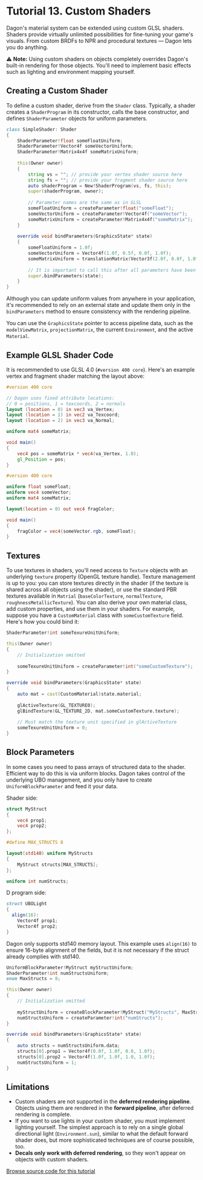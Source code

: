 # Tutorial 13. Custom Shaders

Dagon's material system can be extended using custom GLSL shaders. Shaders provide virtually unlimited possibilities for fine-tuning your game's visuals. From custom BRDFs to NPR and procedural textures — Dagon lets you do anything.

⚠️ **Note:** Using custom shaders on objects completely overrides Dagon's built-in rendering for those objects. You'll need to implement basic effects such as lighting and environment mapping yourself.

## Creating a Custom Shader

To define a custom shader, derive from the `Shader` class. Typically, a shader creates a `ShaderProgram` in its constructor, calls the base constructor, and defines `ShaderParameter` objects for uniform parameters.

```d
class SimpleShader: Shader
{
    ShaderParameter!float someFloatUniform;
    ShaderParameter!Vector4f someVectorUniform;
    ShaderParameter!Matrix4x4f someMatrixUniform;
    
    this(Owner owner)
    {
        string vs = ""; // provide your vertex shader source here
        string fs = ""; // provide your fragment shader source here
        auto shaderProgram = New!ShaderProgram(vs, fs, this);
        super(shaderProgram, owner);
        
        // Parameter names are the same as in GLSL
        someFloatUniform = createParameter!float("someFloat");
        someVectorUniform = createParameter!Vector4f("someVector");
        someMatrixUniform = createParameter!Matrix4x4f("someMatrix");
    }
    
    override void bindParameters(GraphicsState* state)
    {
        someFloatUniform = 1.0f;
        someVectorUniform = Vector4f(1.0f, 0.5f, 0.0f, 1.0f);
        someMatrixUniform = translationMatrix(Vector3f(2.0f, 0.0f, 1.0f));
        
        // It is important to call this after all parameters have been updated!
        super.bindParameters(state);
    }
}
```

Although you can update uniform values from anywhere in your application, it's recommended to rely on an external state and update them only in the `bindParameters` method to ensure consistency with the rendering pipeline.

You can use the `GraphicsState` pointer to access pipeline data, such as the `modelViewMatrix`, `projectionMatrix`, the current `Environment`, and the active `Material`.

## Example GLSL Shader Code

It is recommended to use GLSL 4.0 (`#version 400 core`). Here's an example vertex and fragment shader matching the layout above:

```glsl
#version 400 core

// Dagon uses fixed attribute locations:
// 0 = positions, 1 = texcoords, 2 = normals
layout (location = 0) in vec3 va_Vertex;
layout (location = 1) in vec2 va_Texcoord;
layout (location = 2) in vec3 va_Normal;

uniform mat4 someMatrix;

void main()
{
    vec4 pos = someMatrix * vec4(va_Vertex, 1.0);
    gl_Position = pos;
}
```

```glsl
#version 400 core

uniform float someFloat;
uniform vec4 someVector;
uniform mat4 someMatrix;

layout(location = 0) out vec4 fragColor;

void main()
{
    fragColor = vec4(someVector.rgb, someFloat);
}
```

## Textures

To use textures in shaders, you'll need access to `Texture` objects with an underlying `texture` property (OpenGL texture handle). Texture management is up to you: you can store textures directly in the shader (if the texture is shared across all objects using the shader), or use the standard PBR textures available in `Matrial` (`baseColorTexture`, `normalTexture`, `roughnessMetallicTexture`). You can also derive your own material class, add custom properties, and use them in your shaders. For example, suppose you have a `CustomMaterial` class with `someCustomTexture` field. Here's how you could bind it:

```d
ShaderParameter!int someTexureUnitUniform;

this(Owner owner)
{
    // Initialization omitted
    
    someTexureUnitUniform = createParameter!int("someCustomTexture");
}

override void bindParameters(GraphicsState* state)
{
    auto mat = cast(CustomMaterial)state.material;
    
    glActiveTexture(GL_TEXTURE0);
    glBindTexture(GL_TEXTURE_2D, mat.someCustomTexture.texture);
    
    // Must match the texture unit specified in glActiveTexture
    someTexureUnitUniform = 0;
}
```

## Block Parameters

In some cases you need to pass arrays of structured data to the shader. Efficient way to do this is via uniform blocks. Dagon takes control of the underlying UBO management, and you only have to create `UniformBlockParameter` and feed it your data.

Shader side:

```glsl
struct MyStruct
{
    vec4 prop1;
    vec4 prop2;
};

#define MAX_STRUCTS 8

layout(std140) uniform MyStructs
{
    MyStruct structs[MAX_STRUCTS];
};

uniform int numStructs;
```

D program side:

```d
struct UBOLight
{
  align(16):
    Vector4f prop1;
    Vector4f prop2;
}
```

Dagon only supports std140 memory layout. This example uses `align(16)` to ensure 16-byte alignment of the fields, but it is not necessary if the struct already complies with std140.

```d
UniformBlockParameter!MyStruct myStructUniform;
ShaderParameter!int numStructsUniform;
enum MaxStructs = 8;

this(Owner owner)
{
    // Initialization omitted
    
    myStructUniform = createBlockParameter!MyStruct("MyStructs", MaxStructs, 0);
    numStructsUniform = createParameter!int("numStructs");
}

override void bindParameters(GraphicsState* state)
{
    auto structs = numStructsUniform.data;
    structs[0].prop1 = Vector4f(0.0f, 1.0f, 0.0, 1.0f);
    structs[0].prop2 = Vector4f(1.0f, 1.0f, 1.0, 1.0f);
    numStructsUniform = 1;
}
```

## Limitations

* Custom shaders are not supported in the **deferred rendering pipeline**. Objects using them are rendered in the **forward pipeline**, after deferred rendering is complete.
* If you want to use lights in your custom shader, you must implement lighting yourself. The simplest approach is to rely on a single global directional light (`Environment.sun`), similar to what the default forward shader does, but more sophisticated techniques are of course possible, too.
* **Decals only work with deferred rendering**, so they won't appear on objects with custom shaders.

[Browse source code for this tutorial](https://github.com/gecko0307/dagon-tutorials/tree/master/t13-custom-shaders)
